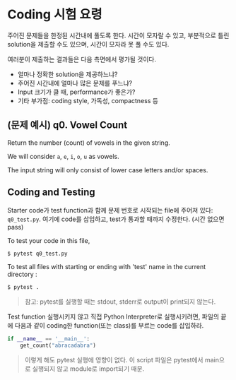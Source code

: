 # Coding 시험 요령
주어진 문제들을 한정된 시간내에 풀도록 한다. 시간이 모자랄 수 있고, 부분적으로 틀린 solution을 제출할 수도 있으며, 시간이 모자라 못 풀 수도 있다.

여러분이 제출하는 결과들은 다음 측면에서 평가될 것이다.
- 얼마나 정확한 solution을 제공하느냐?
- 주어진 시간내에 얼마나 많은 문제를 푸느냐?
- Input 크기가 클 때, performance가 좋은가?
- 기타 부가점: coding style, 가독성, compactness 등

## (문제 예시) q0. Vowel Count
Return the number (count) of vowels in the given string.

We will consider `a`, `e`, `i`, `o`, `u` as vowels.

The input string will only consist of lower case letters and/or spaces.

## Coding and Testing
Starter code가 test function과 함께 문제 번호로 시작되는 file에 주어져 있다: `q0_test.py`. 여기에 code를 삽입하고, test가 통과할 때까지 수정한다. (시간 없으면 pass)

To test your code in this file,
```bash
$ pytest q0_test.py
```

To test all files with starting or ending with 'test' name in the current directory :
```bash
$ pytest .
```

> 참고: pytest를 실행할 때는 stdout, stderr로 output이 print되지 않는다. 

Test function 실행시키지 않고 직접 Python Interpreter로 실행시키려면, 파일의 끝에 다음과 같이 coding한 function(또는 class)를 부르는 code를 삽입하라.

```Python
if __name__ == '__main__':
    get_count("abracadabra")
```

> 이렇게 해도 pytest 실행에 영향이 없다. 이 script 파일은 pytest에서 main으로 실행되지 않고 module로 import되기 때문.